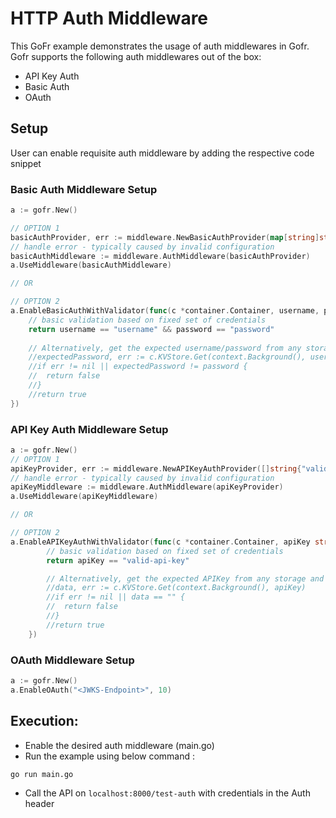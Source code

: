 # HTTP Auth Middleware

This GoFr example demonstrates the usage of auth middlewares in Gofr. Gofr supports the following auth middlewares out of the box:
- API Key Auth
- Basic Auth
- OAuth

## Setup
User can enable requisite auth middleware by adding the respective code snippet

### Basic Auth Middleware Setup

```go
a := gofr.New()

// OPTION 1
basicAuthProvider, err := middleware.NewBasicAuthProvider(map[string]string{"username": "password"})
// handle error - typically caused by invalid configuration
basicAuthMiddleware := middleware.AuthMiddleware(basicAuthProvider)
a.UseMiddleware(basicAuthMiddleware)

// OR

// OPTION 2
a.EnableBasicAuthWithValidator(func(c *container.Container, username, password string) bool {
	// basic validation based on fixed set of credentials 
    return username == "username" && password == "password" 
	
    // Alternatively, get the expected username/password from any storage and validate
    //expectedPassword, err := c.KVStore.Get(context.Background(), username)
    //if err != nil || expectedPassword != password {
    //	return false
    //}
    //return true
})
```

### API Key Auth Middleware Setup

```go
a := gofr.New()
// OPTION 1
apiKeyProvider, err := middleware.NewAPIKeyAuthProvider([]string{"valid-key-1", "valid-key-2"})
// handle error - typically caused by invalid configuration
apiKeyMiddleware := middleware.AuthMiddleware(apiKeyProvider)
a.UseMiddleware(apiKeyMiddleware)

// OR

// OPTION 2
a.EnableAPIKeyAuthWithValidator(func(c *container.Container, apiKey string) bool {
		// basic validation based on fixed set of credentials
		return apiKey == "valid-api-key"

		// Alternatively, get the expected APIKey from any storage and validate
		//data, err := c.KVStore.Get(context.Background(), apiKey)
		//if err != nil || data == "" {
		//	return false
		//}
		//return true
	})
```

### OAuth Middleware Setup

```go
a := gofr.New()
a.EnableOAuth("<JWKS-Endpoint>", 10)
```

## Execution:
- Enable the desired auth middleware (main.go)
- Run the example using below command :

```console
go run main.go
```

- Call the API on `localhost:8000/test-auth` with credentials in the Auth header   